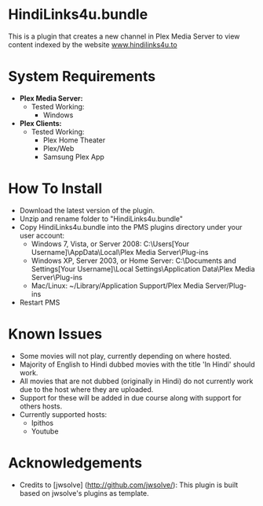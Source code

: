 HindiLinks4u.bundle
===================

This is a plugin that creates a new channel in Plex Media Server to view content indexed by the website www.hindilinks4u.to

System Requirements
===================

- **Plex Media Server:**
	- Tested Working:
		- Windows
- **Plex Clients:**
	- Tested Working:
		- Plex Home Theater
		- Plex/Web
		- Samsung Plex App

How To Install
==============

- Download the latest version of the plugin.
- Unzip and rename folder to "HindiLinks4u.bundle"
- Copy HindiLinks4u.bundle into the PMS plugins directory under your user account:
	- Windows 7, Vista, or Server 2008: 
	C:\Users[Your Username]\AppData\Local\Plex Media Server\Plug-ins
	- Windows XP, Server 2003, or Home Server: 
	C:\Documents and Settings[Your Username]\Local Settings\Application Data\Plex Media Server\Plug-ins
	- Mac/Linux: 
        ~/Library/Application Support/Plex Media Server/Plug-ins
- Restart PMS

Known Issues
==============

- Some movies will not play, currently depending on where hosted.
- Majority of English to Hindi dubbed movies with the title 'In Hindi' should work.
- All movies that are not dubbed (originally in Hindi) do not currently work due to the host where they are uploaded.
- Support for these will be added in due course along with support for others hosts.
- Currently supported hosts:
	- Ipithos
	- Youtube
    
Acknowledgements
==============

- Credits to [jwsolve] (http://github.com/jwsolve/): This plugin is built based on jwsolve's plugins as template.
